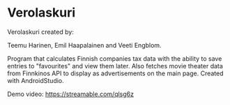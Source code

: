 # Verolaskuri
Verolaskuri created by:

Teemu Harinen, Emil Haapalainen and Veeti Engblom.

Program that calculates Finnish companies tax data with the ability to save entries to "favourites" and view them later. Also fetches movie theater data from Finnkinos API to display as advertisements on the main page.
Created with AndroidStudio.

Demo video: https://streamable.com/qlsg6z
